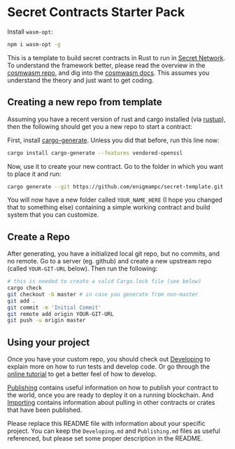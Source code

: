 # Secret Contracts Starter Pack

Install `wasm-opt`:

```bash
npm i wasm-opt -g
```

This is a template to build secret contracts in Rust to run in
[Secret Network](https://github.com/enigmampc/SecretNetwork).
To understand the framework better, please read the overview in the
[cosmwasm repo](https://github.com/CosmWasm/cosmwasm/blob/master/README.md),
and dig into the [cosmwasm docs](https://www.cosmwasm.com).
This assumes you understand the theory and just want to get coding.

## Creating a new repo from template

Assuming you have a recent version of rust and cargo installed (via [rustup](https://rustup.rs/)),
then the following should get you a new repo to start a contract:

First, install
[cargo-generate](https://github.com/ashleygwilliams/cargo-generate).
Unless you did that before, run this line now:

```sh
cargo install cargo-generate --features vendored-openssl
```

Now, use it to create your new contract.
Go to the folder in which you want to place it and run:

```sh
cargo generate --git https://github.com/enigmampc/secret-template.git --name YOUR_NAME_HERE
```

You will now have a new folder called `YOUR_NAME_HERE` (I hope you changed that to something else)
containing a simple working contract and build system that you can customize.

## Create a Repo

After generating, you have a initialized local git repo, but no commits, and no remote.
Go to a server (eg. github) and create a new upstream repo (called `YOUR-GIT-URL` below).
Then run the following:

```sh
# this is needed to create a valid Cargo.lock file (see below)
cargo check
git checkout -b master # in case you generate from non-master
git add .
git commit -m 'Initial Commit'
git remote add origin YOUR-GIT-URL
git push -u origin master
```

## Using your project

Once you have your custom repo, you should check out [Developing](./Developing.md) to explain
more on how to run tests and develop code. Or go through the
[online tutorial](https://www.cosmwasm.com/docs/getting-started/intro) to get a better feel
of how to develop.

[Publishing](./Publishing.md) contains useful information on how to publish your contract
to the world, once you are ready to deploy it on a running blockchain. And
[Importing](./Importing.md) contains information about pulling in other contracts or crates
that have been published.

Please replace this README file with information about your specific project. You can keep
the `Developing.md` and `Publishing.md` files as useful referenced, but please set some
proper description in the README.
